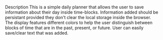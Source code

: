 Description
This is a simple daily planner that allows the user to save information about their day inside time-blocks.  Information added should be persistant provided they don't clear the local storage inside the browser. The display features different colors to help the user distinguish between blocks of time that are in the past, present, or future.  User can easily save/clear text that was added.